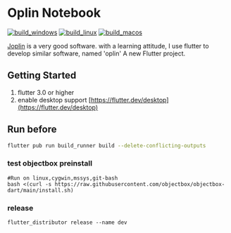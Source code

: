 # Oplin Notebook

[![build_windows](https://github.com/springeye/oplin/actions/workflows/build_windows.yaml/badge.svg)](https://github.com/henjue/notebook/actions/workflows/build_windows.yaml)
[![build_linux](https://github.com/springeye/oplin/actions/workflows/build_linux.yaml/badge.svg)](https://github.com/henjue/notebook/actions/workflows/build_linux.yaml)
[![build_macos](https://github.com/springeye/oplin/actions/workflows/build_macos.yaml/badge.svg)](https://github.com/henjue/notebook/actions/workflows/build_macos.yaml)

[Joplin](https://joplinapp.org/) is a very good software. with a learning attitude, I use flutter to
develop similar software, named 'oplin' A new Flutter project.

## Getting Started

1. flutter 3.0 or higher
2. enable desktop support [https://flutter.dev/desktop](https://flutter.dev/desktop)

## Run before

```bash
flutter pub run build_runner build --delete-conflicting-outputs
```

### test objectbox preinstall

```
#Run on linux,cygwin,mssys,git-bash
bash <(curl -s https://raw.githubusercontent.com/objectbox/objectbox-dart/main/install.sh)
```

### release

```
flutter_distributor release --name dev
```